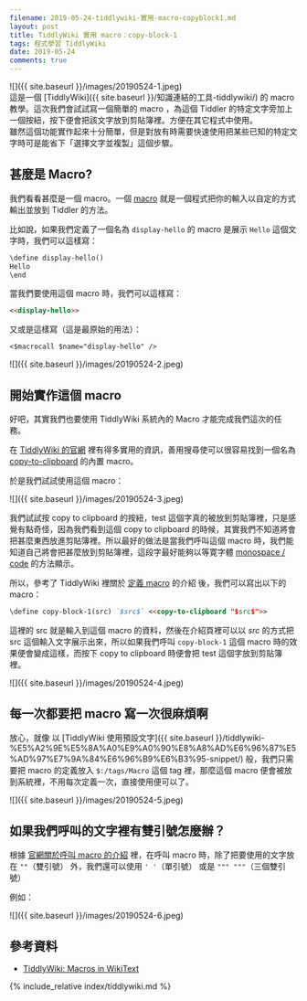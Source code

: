 ```yaml
---
filename: 2019-05-24-tiddlywiki-實用-macro-copyblock1.md
layout: post
title: TiddlyWiki 實用 macro：copy-block-1
tags: 程式學習 TiddlyWiki
date: 2019-05-24
comments: true
---
```


![]({{ site.baseurl }}/images/20190524-1.jpeg)  
這是一個 [TiddlyWiki]({{ site.baseurl }}/知識連結的工具-tiddlywiki/) 的 macro 教學。這次我們會試試寫一個簡單的 macro ，為這個 Tiddler 的特定文字旁加上一個按紐，按下便會把該文字放到剪貼簿裡。方便在其它程式中使用。  
雖然這個功能實作起來十分簡單，但是對放有時需要快速使用把某些已知的特定文字時可是能省下「選擇文字並複製」這個步驟。

## 甚麼是 Macro?

我們看看甚麼是一個 macro。一個 [macro](https://tiddlywiki.com/static/Macros.html) 就是一個程式把你的輸入以自定的方式輸出並放到 Tiddler 的方法。

比如說，如果我們定義了一個名為 `display-hello` 的 macro 是展示 `Hello` 這個文字時，我們可以這樣寫：

```md
\define display-hello()
Hello
\end
```

當我們要使用這個 macro 時，我們可以這樣寫：

```md
<<display-hello>>
```

又或是這樣寫（這是最原始的用法）：

```md
<$macrocall $name="display-hello" />
```

![]({{ site.baseurl }}/images/20190524-2.jpeg)

## 開始實作這個 macro

好吧，其實我們也要使用 TiddlyWiki 系統內的 Macro 才能完成我們這次的任務。

在 [TiddlyWiki 的官網](https://tiddlywiki.com/) 裡有得多實用的資訊，善用搜尋使可以很容易找到一個名為 [copy-to-clipboard](https://tiddlywiki.com/static/copy-to-clipboard%2520Macro.html) 的內置 macro。

於是我們試試使用這個 macro：

![]({{ site.baseurl }}/images/20190524-3.jpeg)

我們試試按 copy to clipboard 的按紐，test 這個字真的被放到剪貼簿裡，只是感覺有點奇怪，因為我們看到這個 copy to clipboard 的時候，其實我們不知道將會把甚麼東西放進剪貼簿裡。所以最好的做法是當我們呼叫這個 macro 時，我們能知道自己將會把甚麼放到剪貼簿裡，這段字最好能夠以等寛字體 [monospace / code](https://tiddlywiki.com/static/Formatting%2520in%2520WikiText.html) 的方法顯示。

所以，參考了 TiddlyWiki 裡關於 [定義 macro](https://tiddlywiki.com/static/MacroCallWidget.html) 的介紹 後，我們可以寫出以下的 macro：

```md
\define copy-block-1(src) `$src$` <<copy-to-clipboard "$src$">>
```

這裡的 src 就是輸入到這個 macro 的資料，然後在介紹頁裡可以以 $src$ 的方式把 src 這個輸入文字展示出來，所以如果我們呼叫 `copy-block-1` 這個 macro 時的效果便會變成這樣，而按下 copy to clipboard 時便會把 test 這個字放到剪貼簿裡。

![]({{ site.baseurl }}/images/20190524-4.jpeg)

## 每一次都要把 macro 寫一次很麻煩啊

放心，就像 以 [TiddlyWiki 使用預設文字]({{ site.baseurl }}/tiddlywiki-%E5%A2%9E%E5%8A%A0%E9%A0%90%E8%A8%AD%E6%96%87%E5%AD%97%E7%9A%84%E6%96%B9%E6%B3%95-snippet/) 般，我們只需要把 macro 的定義放入 `$:/tags/Macro` 這個 tag 裡，那麼這個 macro 便會被放到系統裡，不用每次定義一次，直接使用便可以了。

![]({{ site.baseurl }}/images/20190524-5.jpeg)

## 如果我們呼叫的文字裡有雙引號怎麼辦？

根據 [官網關於呼叫 macro 的介紹](https://tiddlywiki.com/static/Macro%2520Calls%2520in%2520WikiText.html) 裡，在呼叫 macro 時，除了把要使用的文字放在 `""`（雙引號） 外，我們還可以使用 `' '`（單引號） 或是 `""" """`（三個雙引號）

例如：

![]({{ site.baseurl }}/images/20190524-6.jpeg)


## 參考資料

* [TiddlyWiki: Macros in WikiText](https://tiddlywiki.com/static/Macros%2520in%2520WikiText.html)


{% include_relative index/tiddlywiki.md %}